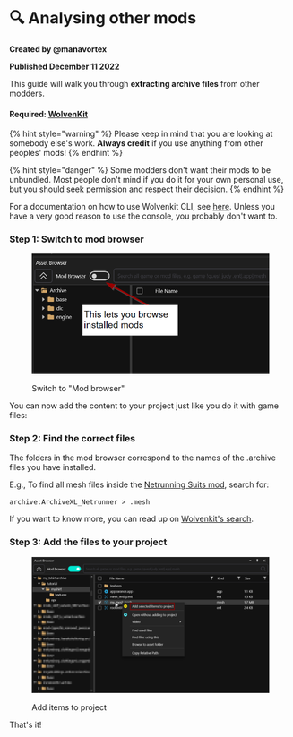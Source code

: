 # 🔍 Analysing other mods

**Created by @manavortex**&#x20;

**Published December 11 2022**

This guide will walk you through **extracting archive files** from other modders.

#### Required: [WolvenKit](https://github.com/WolvenKit/WolvenKit/releases) <a href="#required-wolvenkit" id="required-wolvenkit"></a>

{% hint style="warning" %}
Please keep in mind that you are looking at somebody else's work. **Always credit** if you use anything from other peoples' mods!
{% endhint %}

{% hint style="danger" %}
Some modders don't want their mods to be unbundled. Most people don't mind if you do it for your own personal use, but you should seek permission and respect their decision.
{% endhint %}

For a documentation on how to use Wolvenkit CLI, see [here](broken-reference). Unless you have a very good reason to use the console, you probably don't want to.

### Step 1: Switch to mod browser

<figure><img src="../../../.gitbook/assets/view_mods_with_wkit.png" alt=""><figcaption><p>Switch to "Mod browser"</p></figcaption></figure>

You can now add the content to your project just like you do it with game files:

### Step 2: Find the correct files

The folders in the mod browser correspond to the names of the .archive files you have installed.&#x20;

E.g., To find all mesh files inside the [Netrunning Suits mod](broken-reference), search for:

```
archive:ArchiveXL_Netrunner > .mesh
```

If you want to know more, you can read up on [Wolvenkit's search](http://127.0.0.1:5000/s/-MP\_ozZVx2gRZUPXkd4r/wolvenkit-app/usage/wolvenkit-search-finding-files).

### Step 3: Add the files to your project

<figure><img src="../../../.gitbook/assets/browsing_mods_add_to_project.png" alt=""><figcaption><p>Add items to project</p></figcaption></figure>



That's it!
